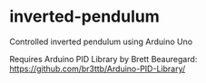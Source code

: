inverted-pendulum
=================

Controlled inverted pendulum using Arduino Uno

Requires Arduino PID Library by Brett Beauregard: https://github.com/br3ttb/Arduino-PID-Library/
